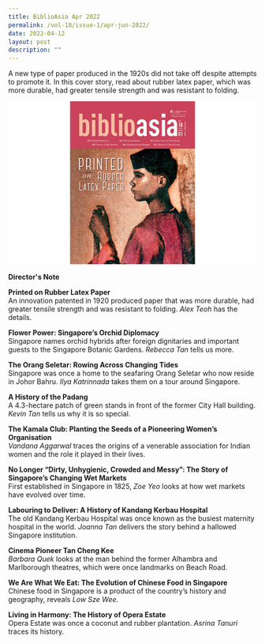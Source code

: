 ```yaml
---
title: BiblioAsia Apr 2022
permalink: /vol-18/issue-1/apr-jun-2022/
date: 2022-04-12
layout: post
description: ""
---
```

A new type of paper produced in the 1920s did not take off despite attempts to promote it. In this cover story, read about rubber latex paper, which was more durable, had greater tensile strength and was resistant to folding.

<img src="/images/Vol%2018%20Issue%201/cover.png">

<a style="text-decoration: none; font-weight: bold;" href="/vol-18/issue-1/apr-to-jun-2022/director-note">Director's Note</a>

<a style="text-decoration: none; font-weight: bold;" href="/apr-to-jun-2022/vol-18/issue-1/rubber-latex-paper">Printed on Rubber Latex Paper</a><br>An innovation patented in 1920 produced paper that was more durable, had greater tensile strength and was
resistant to folding. *Alex Teoh* has the details.

<a style="text-decoration: none; font-weight: bold;" href="/apr-to-jun-2022/vol-18/issue-1/singapore-orchid-diplomacy">Flower Power: Singapore’s Orchid Diplomacy
</a><br>Singapore names orchid hybrids after foreign dignitaries and important guests to the Singapore Botanic Gardens. *Rebecca Tan* tells us more.

<a style="text-decoration: none; font-weight: bold;" href="/apr-to-jun-2022/vol-18/issue-1/orang-seletar-changing-tides">The Orang Seletar: Rowing Across Changing Tides
</a><br>Singapore was once a home to the seafaring Orang Seletar who now reside in Johor Bahru. *Ilya Katrinnada* takes them on a tour around Singapore. 

<a style="text-decoration: none; font-weight: bold;" href="/apr-to-jun-2022/vol-18/issue-1/history-padang">A History of the Padang</a><br>A 4.3-hectare patch of green stands in front of the former City Hall building. *Kevin Tan* tells us why it is so special.

<a style="text-decoration: none; font-weight: bold;" href="/vol-17/issue-4/jan-to-mar-2022/wong-din-haan">The Kamala Club: Planting the Seeds of a Pioneering Women’s Organisation</a><br>*Vandana Aggarwal* traces the origins of a venerable association for Indian women and the role it played in their lives.

<a style="text-decoration: none; font-weight: bold;" href="/vol-17/issue-4/jan-to-mar-2022/towkays-houses">No Longer “Dirty, Unhygienic, Crowded and Messy”: The Story of Singapore’s Changing Wet Markets</a><br>First established in Singapore in 1825, *Zoe Yeo* looks at how wet markets have evolved over time.

<a style="text-decoration: none; font-weight: bold;" href="/vol-17/issue-4/jan-to-mar-2022/siti-radhiah-cookbooks">Labouring to Deliver: A History of Kandang Kerbau Hospital</a><br>The old Kandang Kerbau Hospital was once known as the busiest maternity hospital in the world. *Joanna Tan* delivers the story behind a hallowed Singapore institution.

<a style="text-decoration: none; font-weight: bold;" href="/vol-17/issue-4/jan-to-mar-2022/tree-planting-day">Cinema Pioneer Tan Cheng Kee</a><br>*Barbara Quek* looks at the man behind the former Alhambra and Marlborough theatres, which were once landmarks on Beach Road.

<a style="text-decoration: none; font-weight: bold;" href="/vol-17/issue-4/jan-to-mar-2022/tree-planting-day">We Are What We Eat: The Evolution of Chinese Food in Singapore</a><br>Chinese food in Singapore is a product of the country’s history and geography, reveals *Low Sze Wee*.

<a style="text-decoration: none; font-weight: bold;" href="/vol-17/issue-4/jan-to-mar-2022/tree-planting-day">Living in Harmony: The History of Opera Estate</a><br>Opera Estate was once a coconut and rubber plantation. *Asrina Tanuri* traces its history.
